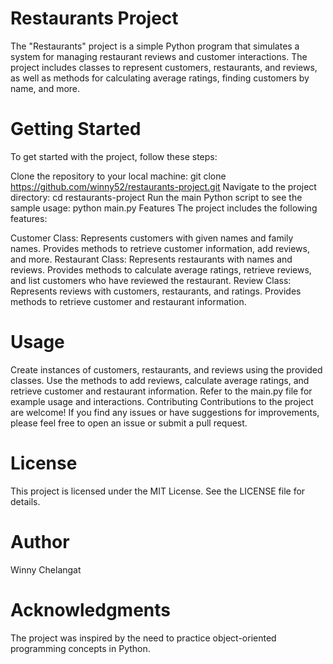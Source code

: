 # Restaurants Project
The "Restaurants" project is a simple Python program that simulates a system for managing restaurant reviews and customer interactions. The project includes classes to represent customers, restaurants, and reviews, as well as methods for calculating average ratings, finding customers by name, and more.

# Getting Started
To get started with the project, follow these steps:

Clone the repository to your local machine:
git clone https://github.com/winny52/restaurants-project.git
Navigate to the project directory:
cd restaurants-project
Run the main Python script to see the sample usage:
python main.py
Features
The project includes the following features:

Customer Class: Represents customers with given names and family names. Provides methods to retrieve customer information, add reviews, and more.
Restaurant Class: Represents restaurants with names and reviews. Provides methods to calculate average ratings, retrieve reviews, and list customers who have reviewed the restaurant.
Review Class: Represents reviews with customers, restaurants, and ratings. Provides methods to retrieve customer and restaurant information.
# Usage
Create instances of customers, restaurants, and reviews using the provided classes.
Use the methods to add reviews, calculate average ratings, and retrieve customer and restaurant information.
Refer to the main.py file for example usage and interactions.
Contributing
Contributions to the project are welcome! If you find any issues or have suggestions for improvements, please feel free to open an issue or submit a pull request.

# License
This project is licensed under the MIT License. See the LICENSE file for details.

# Author
Winny Chelangat

# Acknowledgments
The project was inspired by the need to practice object-oriented programming concepts in Python.